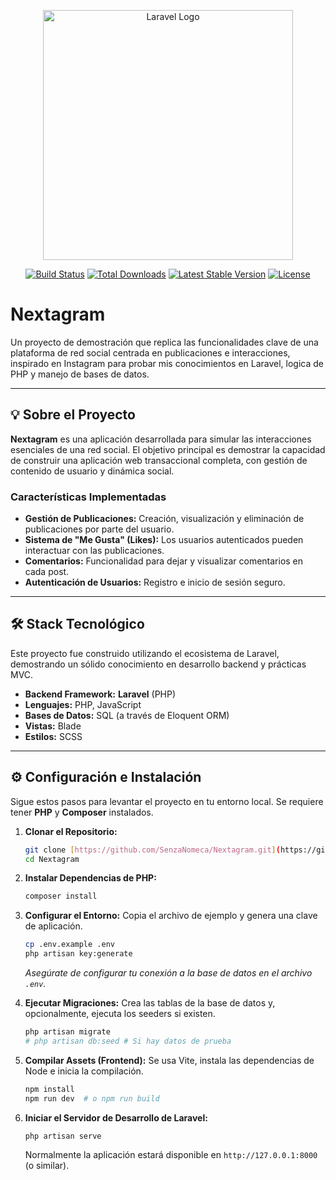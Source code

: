 <p align="center"><a href="https://laravel.com" target="_blank"><img src="https://raw.githubusercontent.com/laravel/art/master/logo-lockup/5%20SVG/2%20CMYK/1%20Full%20Color/laravel-logolockup-cmyk-red.svg" width="400" alt="Laravel Logo"></a></p>

<p align="center">
<a href="https://github.com/laravel/framework/actions"><img src="https://github.com/laravel/framework/workflows/tests/badge.svg" alt="Build Status"></a>
<a href="https://packagist.org/packages/laravel/framework"><img src="https://img.shields.io/packagist/dt/laravel/framework" alt="Total Downloads"></a>
<a href="https://packagist.org/packages/laravel/framework"><img src="https://img.shields.io/packagist/v/laravel/framework" alt="Latest Stable Version"></a>
<a href="https://packagist.org/packages/laravel/framework"><img src="https://img.shields.io/packagist/l/laravel/framework" alt="License"></a>
</p>

# Nextagram

Un proyecto de demostración que replica las funcionalidades clave de una plataforma de red social centrada en publicaciones e interacciones, inspirado en Instagram para probar mis conocimientos en Laravel, logica de PHP y manejo de bases de datos.

---

## 💡 Sobre el Proyecto

**Nextagram** es una aplicación desarrollada para simular las interacciones esenciales de una red social. El objetivo principal es demostrar la capacidad de construir una aplicación web transaccional completa, con gestión de contenido de usuario y dinámica social.

### Características Implementadas

* **Gestión de Publicaciones:** Creación, visualización y eliminación de publicaciones por parte del usuario.
* **Sistema de "Me Gusta" (Likes):** Los usuarios autenticados pueden interactuar con las publicaciones.
* **Comentarios:** Funcionalidad para dejar y visualizar comentarios en cada post.
* **Autenticación de Usuarios:** Registro e inicio de sesión seguro.

---

## 🛠️ Stack Tecnológico

Este proyecto fue construido utilizando el ecosistema de Laravel, demostrando un sólido conocimiento en desarrollo backend y prácticas MVC.

* **Backend Framework:** **Laravel** (PHP)
* **Lenguajes:** PHP, JavaScript
* **Bases de Datos:** SQL (a través de Eloquent ORM)
* **Vistas:** Blade
* **Estilos:** SCSS

---

## ⚙️ Configuración e Instalación

Sigue estos pasos para levantar el proyecto en tu entorno local. Se requiere tener **PHP** y **Composer** instalados.

1.  **Clonar el Repositorio:**
    ```bash
    git clone [https://github.com/SenzaNomeca/Nextagram.git](https://github.com/SenzaNomeca/Nextagram.git)
    cd Nextagram
    ```

2.  **Instalar Dependencias de PHP:**
    ```bash
    composer install
    ```

3.  **Configurar el Entorno:**
    Copia el archivo de ejemplo y genera una clave de aplicación.
    ```bash
    cp .env.example .env
    php artisan key:generate
    ```
    *Asegúrate de configurar tu conexión a la base de datos en el archivo `.env`.*

4.  **Ejecutar Migraciones:**
    Crea las tablas de la base de datos y, opcionalmente, ejecuta los seeders si existen.
    ```bash
    php artisan migrate
    # php artisan db:seed # Si hay datos de prueba
    ```

5.  **Compilar Assets (Frontend):**
    Se usa Vite, instala las dependencias de Node e inicia la compilación.
    ```bash
    npm install
    npm run dev  # o npm run build
    ```

6.  **Iniciar el Servidor de Desarrollo de Laravel:**
    ```bash
    php artisan serve
    ```
    Normalmente la aplicación estará disponible en `http://127.0.0.1:8000` (o similar).
